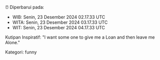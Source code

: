 ⏰ Diperbarui pada:
- WIB: Senin, 23 Desember 2024 02.17.33 UTC
- WITA: Senin, 23 Desember 2024 03.17.33 UTC
- WIT: Senin, 23 Desember 2024 04.17.33 UTC

Kutipan Inspiratif:
"I want some one to give me a Loan and then leave me Alone."


Kategori: funny

